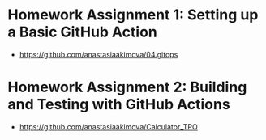 # Homework Assignment 1: Setting up a Basic GitHub Action 
- https://github.com/anastasiaakimova/04.gitops
# Homework Assignment 2: Building and Testing with GitHub Actions
- https://github.com/anastasiaakimova/Calculator_TPO
